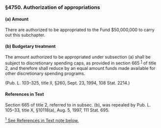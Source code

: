 ### §4750. Authorization of appropriations ###

#### (a) Amount ####

There are authorized to be appropriated to the Fund $50,000,000 to carry out this subchapter.

#### (b) Budgetary treatment ####

The amount authorized to be appropriated under subsection (a) shall be subject to discretionary spending caps, as provided in section 665 <sup><a href="#4750_1_target" name="4750_1">1</a></sup> of title 2, and therefore shall reduce by an equal amount funds made available for other discretionary spending programs.

(Pub. L. 103–325, title II, §260, Sept. 23, 1994, 108 Stat. 2214.)

#### References in Text ####

Section 665 of title 2, referred to in subsec. (b), was repealed by Pub. L. 105–33, title X, §10118(a), Aug. 5, 1997, 111 Stat. 695.

[<sup>1</sup> See References in Text note below.](#4750_1)